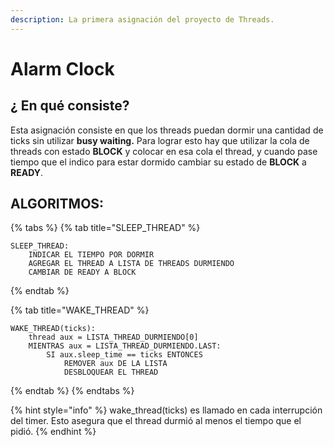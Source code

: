 ```yaml
---
description: La primera asignación del proyecto de Threads.
---
```


# Alarm Clock

## ¿ En qué consiste?

Esta asignación consiste en que los threads puedan dormir una cantidad de ticks sin utilizar  **busy waiting.**   Para lograr esto hay que utilizar la cola de threads con estado **BLOCK** y colocar en esa cola el thread, y cuando pase tiempo que el indico para estar dormido cambiar su estado de **BLOCK** a **READY**. 

## ALGORITMOS:

{% tabs %}
{% tab title="SLEEP\_THREAD" %}
```text
SLEEP_THREAD:
    INDICAR EL TIEMPO POR DORMIR
    AGREGAR EL THREAD A LISTA DE THREADS DURMIENDO
    CAMBIAR DE READY A BLOCK
```
{% endtab %}

{% tab title="WAKE\_THREAD" %}
```
WAKE_THREAD(ticks):
    thread aux = LISTA_THREAD_DURMIENDO[0]
    MIENTRAS aux = LISTA_THREAD_DURMIENDO.LAST:
        SI aux.sleep_time == ticks ENTONCES 
            REMOVER aux DE LA LISTA
            DESBLOQUEAR EL THREAD
```
{% endtab %}
{% endtabs %}

{% hint style="info" %}
wake\_thread\(ticks\) es llamado en cada interrupción del timer. Esto asegura que el thread durmió al menos el tiempo que el pidió.
{% endhint %}



